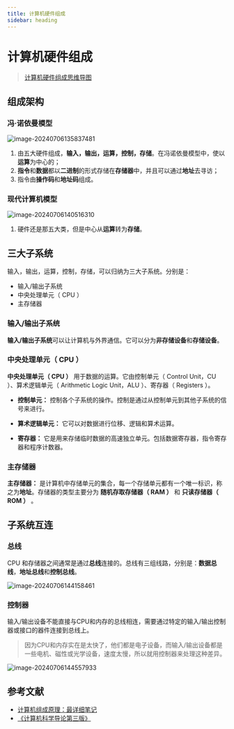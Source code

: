 ```yaml
---
title: 计算机硬件组成
sidebar: heading
---
```


# 计算机硬件组成

> [计算机硬件组成思维导图](https://app.wisemapping.com/c/maps/1750908/public)

## 组成架构

### 冯·诺依曼模型

![image-20240706135837481](http://maximg.maxcosmos.top/blog-img/image-20240706135837481.png)

1. 由五大硬件组成，**输入，输出，运算，控制，存储**。在冯诺依曼模型中，使以**运算**为中心的；
2. **指令**和**数据**都以**二进制**的形式存储在**存储器**中，并且可以通过**地址**去寻访；
3. 指令由**操作码**和**地址码**组成。

### 现代计算机模型

![image-20240706140516310](http://maximg.maxcosmos.top/blog-img/image-20240706140516310.png)

1. 硬件还是那五大类，但是中心从**运算**转为**存储**。

## 三大子系统

输入，输出，运算，控制，存储，可以归纳为三大子系统。分别是：

- 输入/输出子系统
- 中央处理单元（ CPU ）
- 主存储器

### 输入/输出子系统

**输入/输出子系统**可以让计算机与外界通信。它可以分为**非存储设备**和**存储设备**。

### 中央处理单元（ CPU ）

**中央处理单元（ CPU ）** 用于数据的运算。它由控制单元（ Control Unit，CU ）、算术逻辑单元（ Arithmetic Logic Unit，ALU ）、寄存器（
Registers ）。

- **控制单元：** 控制各个子系统的操作。控制是通过从控制单元到其他子系统的信号来进行。

- **算术逻辑单元：** 它可以对数据进行位移、逻辑和算术运算。

- **寄存器：** 它是用来存储临时数据的高速独立单元。包括数据寄存器，指令寄存器和程序计数器。

### 主存储器

**主存储器：** 是计算机中存储单元的集合，每一个存储单元都有一个唯一标识，称之为**地址**。存储器的类型主要分为 **随机存取存储器（
RAM ）** 和 **只读存储器（ ROM ）** 。

## 子系统互连

### 总线

CPU 和存储器之间通常是通过**总线**连接的。总线有三组线路，分别是：**数据总线**，**地址总线**和**控制总线**。

![image-20240706144158461](http://maximg.maxcosmos.top/blog-img/image-20240706144158461.png)

### 控制器

输入/输出设备不能直接与CPU和内存的总线相连，需要通过特定的输入/输出控制器或接口的器件连接到总线上。

> 因为CPU和内存实在是太快了，他们都是电子设备，而输入/输出设备都是一些电机、磁性或光学设备，速度太慢，所以就用控制器来处理这种差异。

![image-20240706144557933](http://maximg.maxcosmos.top/blog-img/image-20240706144557933.png)

## 参考文献

- [计算机组成原理：最详细笔记](https://blog.csdn.net/haojie_duan/article/details/112739522)
- [《计算机科学导论第三版》](https://maximg.maxcosmos.top/book/%E8%AE%A1%E7%AE%97%E6%9C%BA%E7%A7%91%E5%AD%A6%E5%AF%BC%E8%AE%BA%E5%8E%9F%E4%B9%A6%E7%AC%AC3%E7%89%88.pdf)
